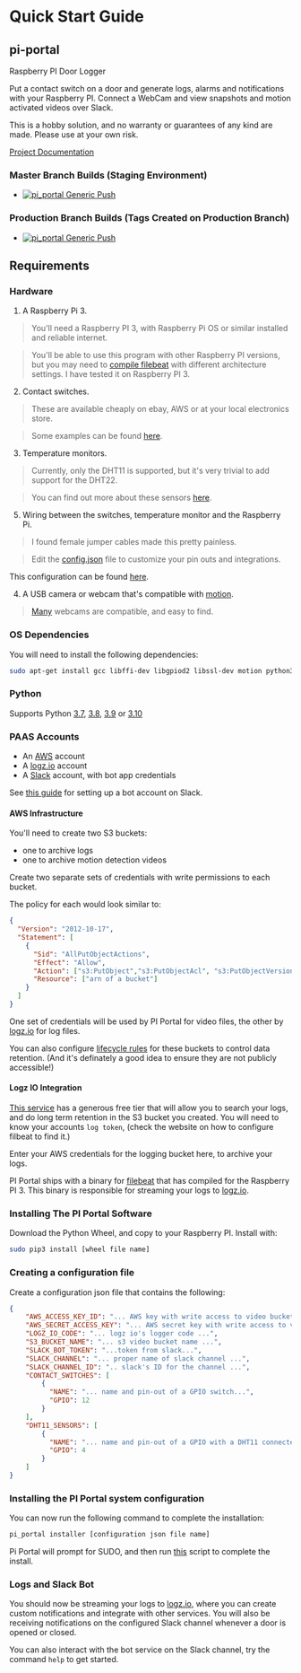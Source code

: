 # Quick Start Guide

## pi-portal

Raspberry PI Door Logger

Put a contact switch on a door and generate logs, alarms and notifications with your Raspberry PI.  Connect a WebCam and view snapshots and motion activated videos over Slack.

This is a hobby solution, and no warranty or guarantees of any kind are made.  Please use at your own risk.

[Project Documentation](https://pi_portal.readthedocs.io/)

### Master Branch Builds (Staging Environment)
- [![pi_portal Generic Push](https://github.com/pi-portal/pi_portal/workflows/pi_portal-push-generic/badge.svg?branch=master)](https://github.com/pi-portal/pi_portal/actions)

### Production Branch Builds (Tags Created on Production Branch)
- [![pi_portal Generic Push](https://github.com/pi-portal/pi_portal/workflows/pi_portal-push-generic/badge.svg?branch=production)](https://github.com/pi-portal/pi_portal/actions)

## Requirements

### Hardware

1. A Raspberry Pi 3.

>You'll need a Raspberry PI 3, with Raspberry Pi OS or similar installed and reliable internet.
 
>You'll be able to use this program with other Raspberry PI versions, but you may need to [compile filebeat](./scripts/arm/filebeat.sh) with different architecture settings.  I have tested it on Raspberry PI 3.

2. Contact switches.
> These are available cheaply on ebay, AWS or at your local electronics store. 

> Some examples can be found [here](https://www.burglaryalarmsystem.com/category/magnetic-contact.html).

3. Temperature monitors.
> Currently, only the DHT11 is supported, but it's very trivial to add support for the DHT22.

>  You can find out more about these sensors [here](https://learn.adafruit.com/dht).

5. Wiring between the switches, temperature monitor and the Raspberry Pi.
> I found female jumper cables made this pretty painless.

> Edit the [config.json](./config.json) file to customize your pin outs and integrations.

This configuration can be found [here](pi_portal/config.py).

4. A USB camera or webcam that's compatible with [motion](https://motion-project.github.io/).

> [Many](https://www.lavrsen.dk/foswiki/bin/view/Motion/WorkingDevices) webcams are compatible, and easy to find.

### OS Dependencies

You will need to install the following dependencies:

```bash
sudo apt-get install gcc libffi-dev libgpiod2 libssl-dev motion python3-dev supervisor
```

### Python

Supports Python [3.7](https://www.python.org/downloads/release/python-370/), [3.8](https://www.python.org/downloads/release/python-380/), [3.9](https://www.python.org/downloads/release/python-390/) or [3.10](https://www.python.org/downloads/release/python-3100/)

### PAAS Accounts

- An [AWS](https://aws.amazon.com/) account
- A [logz.io](https://logz.io/) account
- A [Slack](https://slack.com) account, with bot app credentials

See [this guide](https://ritikjain1272.medium.com/how-to-make-a-slack-bot-in-python-using-slacks-rtm-api-335b393563cd) for setting up a bot account on Slack.

#### AWS Infrastructure

You'll need to create two S3 buckets:
- one to archive logs
- one to archive motion detection videos

Create two separate sets of credentials with write permissions to each bucket.

The policy for each would look similar to:

```json
{
  "Version": "2012-10-17",
  "Statement": [
    {
      "Sid": "AllPutObjectActions",
      "Effect": "Allow",
      "Action": ["s3:PutObject","s3:PutObjectAcl", "s3:PutObjectVersionAcl"],
      "Resource": ["arn of a bucket"]
    }
  ]
}
```

One set of credentials will be used by PI Portal for video files, the other by [logz.io](https://logz.io/) for log files.

You can also configure [lifecycle rules](https://docs.aws.amazon.com/AmazonS3/latest/userguide/object-lifecycle-mgmt.html) for these buckets to control data retention.  (And it's definately a good idea to ensure they are not publicly accessible!)  

#### Logz IO Integration

[This service](https://logz.io/) has a generous free tier that will allow you to search your logs, and do long term retention in the S3 bucket you created.
You will need to know your accounts `log token`, (check the website on how to configure filbeat to find it.)

Enter your AWS credentials for the logging bucket here, to archive your logs. 

PI Portal ships with a binary for [filebeat](https://www.elastic.co/beats/filebeat) that has compiled for the Raspberry PI 3.  This binary is responsible for streaming your logs to [logz.io](https://logz.io/).  

### Installing The PI Portal Software

Download the Python Wheel, and copy to your Raspberry PI.
Install with:

```bash
sudo pip3 install [wheel file name]
```

### Creating a configuration file

Create a configuration json file that contains the following:

```json
{
    "AWS_ACCESS_KEY_ID": "... AWS key with write access to video bucket ...",
    "AWS_SECRET_ACCESS_KEY": "... AWS secret key with write access to video bucket ...",
    "LOGZ_IO_CODE": "... logz io's logger code ...",
    "S3_BUCKET_NAME": "... s3 video bucket name ...",
    "SLACK_BOT_TOKEN": "...token from slack...",
    "SLACK_CHANNEL": "... proper name of slack channel ...",
    "SLACK_CHANNEL_ID": ".. slack's ID for the channel ...",
    "CONTACT_SWITCHES": [
        {
          "NAME": "... name and pin-out of a GPIO switch...",
          "GPIO": 12
        }
    ], 
    "DHT11_SENSORS": [
        {
          "NAME": "... name and pin-out of a GPIO with a DHT11 connected ...",
          "GPIO": 4
        }
    ]
}
```

### Installing the PI Portal system configuration

You can now run the following command to complete the installation:

```bash
pi_portal installer [configuration json file name]
```

Pi Portal will prompt for SUDO, and then run [this](pi_portal/installation/scripts/install.sh) script to complete the install.


### Logs and Slack Bot

You should now be streaming your logs to [logz.io](https://logz.io/), where you can create custom notifications and integrate with other services.
You will also be receiving notifications on the configured Slack channel whenever a door is opened or closed.

You can also interact with the bot service on the Slack channel, try the command `help` to get started.
